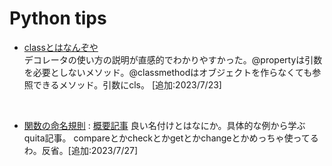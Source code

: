 # Python tips

- [classとはなんぞや](https://fuji-pocketbook.net/python-class/)  
 デコレータの使い方の説明が直感的でわかりやすかった。@propertyは引数を必要としないメソッド。@classmethodはオブジェクトを作らなくても参照できるメソッド。引数にcls。 [追加:2023/7/23]

<br>

- [関数の命名規則](https://qiita.com/Ted-HM/items/7dde25dcffae4cdc7923) : [概要記事](https://qiita.com/rokumura7/items/cb6302102f5805996ef9?utm_source=Qiita%E3%83%8B%E3%83%A5%E3%83%BC%E3%82%B9&utm_campaign=38b7415952-Qiita_newsletter_576_07_26&utm_medium=email&utm_term=0_e44feaa081-38b7415952-50006137)
良い名付けとはなにか。具体的な例から学ぶquita記事。
compareとかcheckとかgetとかchangeとかめっちゃ使ってるわ。反省。[追加:2023/7/27]